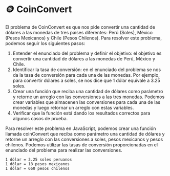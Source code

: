 # 🪙 CoinConvert

El problema de CoinConvert es que nos pide convertir una cantidad de dólares a las monedas de tres países diferentes: Perú (Soles), México (Pesos Mexicanos) y Chile (Pesos Chilenos). Para resolver este problema, podemos seguir los siguientes pasos:

1. Entender el enunciado del problema y definir el objetivo: el objetivo es convertir una cantidad de dólares a las monedas de Perú, México y Chile.
2. Identificar la tasa de conversión: en el enunciado del problema se nos da la tasa de conversión para cada una de las monedas. Por ejemplo, para convertir dólares a soles, se nos dice que 1 dólar equivale a 3.25 soles.
3. Crear una función que reciba una cantidad de dólares como parámetro y retorne un arreglo con las conversiones a las tres monedas. Podemos crear variables que almacenen las conversiones para cada una de las monedas y luego retornar un arreglo con estas variables.
4. Verificar que la función está dando los resultados correctos para algunos casos de prueba.

Para resolver este problema en JavaScript, podemos crear una función llamada coinConvert que reciba como parámetro una cantidad de dólares y retorne un arreglo con las conversiones a soles, pesos mexicanos y pesos chilenos. Podemos utilizar las tasas de conversión proporcionadas en el enunciado del problema para realizar las conversiones.

```
1 dólar = 3.25 soles peruanos
1 dólar = 18 pesos mexicanos
1 dólar = 660 pesos chilenos
```

